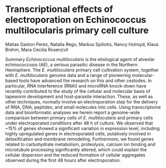 # Transcriptional effects of electroporation on Echinococcus multilocularis primary cell culture

Matias Gaston Perez, Natalia Rego, Markus Spiliotis, Nancy Holroyd, Klaus Brehm, Mara Cecilia Rosenzvit 

Summary
*Echinococcus multilocularis* is the etiological agent of alveolar echinococcosis (AE), a serious parasitic disease in the Northern Hemisphere. The *E. multilocularis* primary cell cultivation system, together with *E. multilocularis* genome data and a range of pioneering molecular-based tools have advanced the research on this and other cestodes. In particular, RNA Interference (RNAi) and microRNA knock-down have recently contributed to the study of the cellular and molecular basis of tapeworm development and host-parasite interaction. These, as well as other techniques, normally involve an electroporation step for the delivery of RNA, DNA, peptides, and small molecules into cells. Using transcriptome data and bioinformatic analyses we herein report a genome-wide comparison between primary cells of *E. multilocularis* and primary cells under electroporated conditions after 48 h of culture. We observed that ~15% of genes showed a significant variation in expression level, including highly upregulated genes in electroporated cells, putatively involved in detoxification and membrane remodeling. Furthermore, we found genes related to carbohydrate metabolism, proteolysis, calcium ion binding and microtubule processing significantly altered, which could explain the cellular dispersion and the reduced formation of cellular aggregates observed during the first 48 hours after electroporation. 




